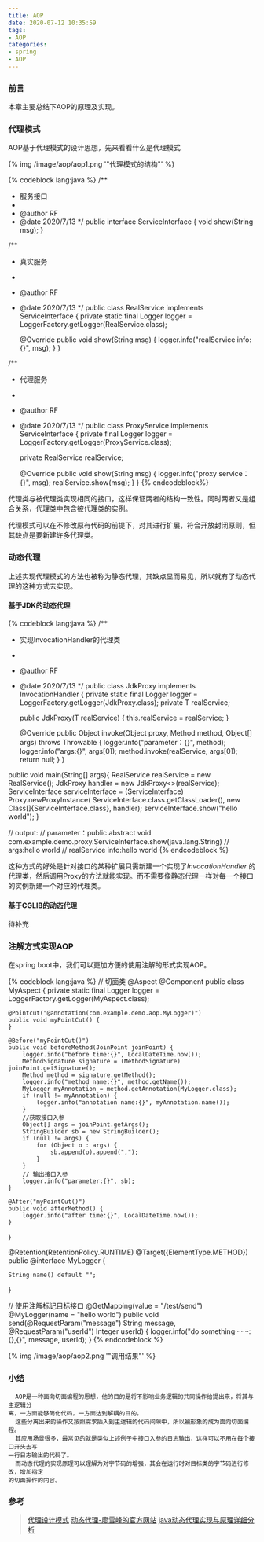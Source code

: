 ```yaml
---
title: AOP
date: 2020-07-12 10:35:59
tags:
- AOP
categories:
- spring
- AOP
---
```


### 前言

  本章主要总结下AOP的原理及实现。
<!-- more -->

### 代理模式

  AOP基于代理模式的设计思想，先来看看什么是代理模式

{% img  /image/aop/aop1.png  '"代理模式的结构"' %}

{% codeblock lang:java %}
/**
 * 服务接口
 *
 * @author RF
 * @date 2020/7/13
 */
public interface ServiceInterface {
    void show(String msg);
}

/**
 * 真实服务
 *
 * @author RF
 * @date 2020/7/13
 */
public class RealService implements ServiceInterface {
    private static final Logger logger = LoggerFactory.getLogger(RealService.class);

    @Override
    public void show(String msg) {
        logger.info("realService info:{}", msg);
    }
}

/**
 * 代理服务
 *
 * @author RF
 * @date 2020/7/13
 */
public class ProxyService implements ServiceInterface {
    private final Logger logger = LoggerFactory.getLogger(ProxyService.class);

    private RealService realService;

    @Override
    public void show(String msg) {
        logger.info("proxy service：{}", msg);
        realService.show(msg);
    }
}
{% endcodeblock%}

  代理类与被代理类实现相同的接口，这样保证两者的结构一致性。同时两者又是组合关系，代理类中包含被代理类的实例。

  代理模式可以在不修改原有代码的前提下，对其进行扩展，符合开放封闭原则，但其缺点是要新建许多代理类。
  
### 动态代理

  上述实现代理模式的方法也被称为静态代理，其缺点显而易见，所以就有了动态代理的这种方式去实现。

#### 基于JDK的动态代理

{% codeblock lang:java %}
/**
 * 实现InvocationHandler的代理类
 *
 * @author RF
 * @date 2020/7/13
 */
public class JdkProxy<T> implements InvocationHandler {
    private static final Logger logger = LoggerFactory.getLogger(JdkProxy.class);
    private T realService;

    public JdkProxy(T realService) {
        this.realService = realService;
    }

    @Override
    public Object invoke(Object proxy, Method method, Object[] args) throws Throwable {
        logger.info("parameter：{}", method);
        logger.info("args:{}", args[0]);
        method.invoke(realService, args[0]);
        return null;
    }
}

public void main(String[] args){
    RealService realService = new RealService();
    JdkProxy<RealService> handler = new JdkProxy<>(realService);
    ServiceInterface serviceInterface = (ServiceInterface) Proxy.newProxyInstance(
            ServiceInterface.class.getClassLoader(),
            new Class[]{ServiceInterface.class},
            handler);
    serviceInterface.show("hello world");
}

// output:
// parameter：public abstract void com.example.demo.proxy.ServiceInterface.show(java.lang.String)
// args:hello world
// realService info:hello world
{% endcodeblock %}

  这种方式的好处是针对接口的某种扩展只需新建一个实现了*InvocationHandler* 的代理类，然后调用Proxy的方法就能实现。而不需要像静态代理一样对每一个接口的实例新建一个对应的代理类。

#### 基于CGLIB的动态代理
  
  待补充


### 注解方式实现AOP

  在spring boot中，我们可以更加方便的使用注解的形式实现AOP。

{% codeblock lang:java %}
// 切面类
@Aspect
@Component
public class MyAspect {
    private static final Logger logger = LoggerFactory.getLogger(MyAspect.class);

    @Pointcut("@annotation(com.example.demo.aop.MyLogger)")
    public void myPointCut() {
    }

    @Before("myPointCut()")
    public void beforeMethod(JoinPoint joinPoint) {
        logger.info("before time:{}", LocalDateTime.now());
        MethodSignature signature = (MethodSignature) joinPoint.getSignature();
        Method method = signature.getMethod();
        logger.info("method name:{}", method.getName());
        MyLogger myAnnotation = method.getAnnotation(MyLogger.class);
        if (null != myAnnotation) {
            logger.info("annotation name:{}", myAnnotation.name());
        }
        //获取接口入参
        Object[] args = joinPoint.getArgs();
        StringBuilder sb = new StringBuilder();
        if (null != args) {
            for (Object o : args) {
                sb.append(o).append(",");
            }
        }
        // 输出接口入参
        logger.info("parameter:{}", sb);
    }

    @After("myPointCut()")
    public void afterMethod() {
        logger.info("after time:{}", LocalDateTime.now());
    }
}

@Retention(RetentionPolicy.RUNTIME)
@Target({ElementType.METHOD})
public @interface MyLogger {

    String name() default "";
}

// 使用注解标记目标接口
@GetMapping(value = "/test/send")
@MyLogger(name = "hello world")
public void send(@RequestParam("message") String message,
                 @RequestParam("userId") Integer userId) {
    logger.info("do something·······:{},{}", message, userId);
}
{% endcodeblock %}

{% img /image/aop/aop2.png '"调用结果"' %}

### 小结

      AOP是一种面向切面编程的思想，他的目的是将不影响业务逻辑的共同操作给提出来，将其与主逻辑分
    离，一方面能够简化代码，一方面达到解耦的目的。
      这些分离出来的操作又按照需求插入到主逻辑的代码间隙中，所以被形象的成为面向切面编程。
      其应用场景很多，最常见的就是类似上述例子中接口入参的日志输出，这样可以不用在每个接口开头去写
    一行日志输出的代码了。
      而动态代理的实现原理可以理解为对字节码的增强，其会在运行时对目标类的字节码进行修改，增加指定
    的切面操作的内容。

### 参考

>  [代理设计模式](https://refactoringguru.cn/design-patterns/proxy)
>  [动态代理-廖雪峰的官方网站](https://www.liaoxuefeng.com/wiki/1252599548343744/1264804593397984#0)
>  [java动态代理实现与原理详细分析](https://www.cnblogs.com/gonjan-blog/p/6685611.html)
